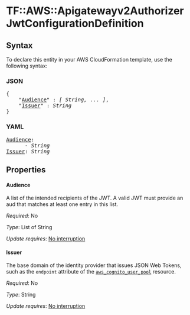 # TF::AWS::Apigatewayv2Authorizer JwtConfigurationDefinition

## Syntax

To declare this entity in your AWS CloudFormation template, use the following syntax:

### JSON

<pre>
{
    "<a href="#audience" title="Audience">Audience</a>" : <i>[ String, ... ]</i>,
    "<a href="#issuer" title="Issuer">Issuer</a>" : <i>String</i>
}
</pre>

### YAML

<pre>
<a href="#audience" title="Audience">Audience</a>: <i>
      - String</i>
<a href="#issuer" title="Issuer">Issuer</a>: <i>String</i>
</pre>

## Properties

#### Audience

A list of the intended recipients of the JWT. A valid JWT must provide an aud that matches at least one entry in this list.

_Required_: No

_Type_: List of String

_Update requires_: [No interruption](https://docs.aws.amazon.com/AWSCloudFormation/latest/UserGuide/using-cfn-updating-stacks-update-behaviors.html#update-no-interrupt)

#### Issuer

The base domain of the identity provider that issues JSON Web Tokens, such as the `endpoint` attribute of the [`aws_cognito_user_pool`](/docs/providers/aws/r/cognito_user_pool.html) resource.

_Required_: No

_Type_: String

_Update requires_: [No interruption](https://docs.aws.amazon.com/AWSCloudFormation/latest/UserGuide/using-cfn-updating-stacks-update-behaviors.html#update-no-interrupt)

